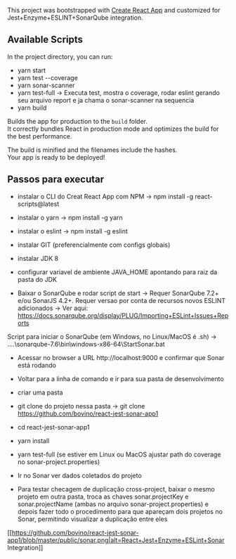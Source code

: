 This project was bootstrapped with [Create React App](https://github.com/facebook/create-react-app) and customized for Jest+Enzyme+ESLINT+SonarQube integration.

## Available Scripts

In the project directory, you can run:

- yarn start
- yarn test --coverage
- yarn sonar-scanner
- yarn test-full -> Executa test, mostra o coverage, rodar eslint gerando seu arquivo report e ja chama o sonar-scanner na sequencia
- yarn build

Builds the app for production to the `build` folder.<br>
It correctly bundles React in production mode and optimizes the build for the best performance.

The build is minified and the filenames include the hashes.<br>
Your app is ready to be deployed!

## Passos para executar

- instalar o CLI do Creat React App com NPM -> npm install -g react-scripts@latest

- instalar o yarn -> npm install -g yarn

- instalar o eslint -> npm install -g eslint

- instalar GIT (preferencialmente com configs globais)

- instalar JDK 8 

- configurar variavel de ambiente JAVA_HOME apontando para raiz da pasta do JDK

- Baixar o SonarQube e rodar script de start -> Requer SonarQube 7.2+ e/ou SonarJS 4.2+.
Requer versao por conta de recursos novos ESLINT adicionados -> 
Ver aqui: https://docs.sonarqube.org/display/PLUG/Importing+ESLint+Issues+Reports

Script para iniciar o SonarQube (em Windows, no Linux/MacOS é .sh) -> 
....\sonarqube-7.6\bin\windows-x86-64\StartSonar.bat

- Acessar no browser a URL http://localhost:9000 e confirmar que Sonar está rodando

- Voltar para a linha de comando e ir para sua pasta de desenvolvimento

- criar uma pasta

- git clone do projeto nessa pasta -> git clone https://github.com/bovino/react-jest-sonar-app1

- cd react-jest-sonar-app1

- yarn install

- yarn test-full (se estiver em Linux ou MacOS ajustar path do coverage no sonar-project.properties)

- Ir no Sonar ver dados coletados do projeto

- Para testar checagem de duplicação cross-project, baixar o mesmo projeto em outra pasta, troca as chaves sonar.projectKey e sonar.projectName (ambas no arquivo sonar-project.properties) 
e depois fazer todo o procedimento para que apareçam dois projetos no Sonar, permitindo visualizar a duplicação entre eles

[[https://github.com/bovino/react-jest-sonar-app1/blob/master/public/sonar.png|alt=React+Jest+Enzyme+ESLint+Sonar Integration]]